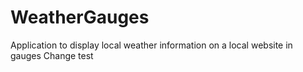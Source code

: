 # WeatherGauges
Application to display local weather information on a local website in gauges
Change test
